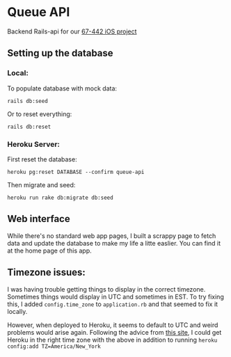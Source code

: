 # Queue API
Backend Rails-api for our [67-442 iOS project](https://github.com/rhoeuns/67442_project)

## Setting up the database
### Local:
To populate database with mock data:
```
rails db:seed
```
Or to reset everything:
```
rails db:reset
```


### Heroku Server:
First reset the database:
```
heroku pg:reset DATABASE --confirm queue-api
```
Then migrate and seed:
```
heroku run rake db:migrate db:seed
```

## Web interface
While there's no standard web app pages, I built a scrappy page to fetch data and update the database to make my life a litte easlier. You can find it at the home page of this app.

## Timezone issues:
I was having trouble getting things to display in the correct timezone.
Sometimes things would display in UTC and sometimes in EST.
To try fixing this, I added `config.time_zone` to `application.rb` and that seemed to fix it locally.

However, when deployed to Heroku, it seems to default to UTC and weird problems would arise again.
Following the advice from [this site](https://sbaronda.com/2014/03/05/getting-timezone-undercontrol-with-rails-and-heroku/), I could get Heroku in the right time zone with the above in addition to running `heroku config:add TZ=America/New_York`
